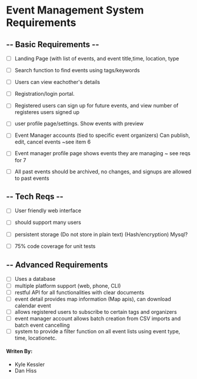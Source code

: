 # Event Management System Requirements

## -- Basic Requirements --
- [ ] Landing Page (with list of events, and event title,time, location, type
- [ ] Search function to find events using tags/keywords
- [ ] Users can view eachother's details
- [ ] Registration/login portal.
- [ ] Registered users can sign up for future events, and view number of registeres users signed up
- [ ] user profile page/settings. Show events with preview
- [ ] Event Manager accounts (tied to specific event organizers) Can publish, edit, cancel events ~see item 6
- [ ] Event manager profile page shows events they are managing ~ see reqs for 7
- [ ] All past events should be archived, no changes, and signups are allowed to past events


## -- Tech Reqs --
- [ ] User friendly web interface
- [ ] should support many users
- [ ] persistent storage (Do not store in plain text) (Hash/encryption) Mysql?
- [ ] 75% code coverage for unit tests


## -- Advanced Requirements
- [ ] Uses a database
- [ ] multiple platform support (web, phone, CLI)
- [ ] restful API for all functionalities with clear documents
- [ ] event detail provides map information (Map apis), can download calendar event
- [ ] allows registered users to subscribe to certain tags and organizers
- [ ] event manager account allows batch creation from CSV imports and batch event cancelling
- [ ] system to provide a filter function on all event lists using event type, time, locationetc.

#### Writen By:
- Kyle Kessler
- Dan Hiss
